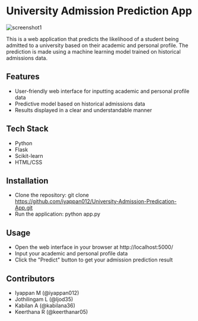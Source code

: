 # University Admission Prediction App

![screenshot1](https://user-images.githubusercontent.com/128005450/231060631-0d9febab-9253-4e13-a7da-bfecee726401.png)




This is a web application that predicts the likelihood of a student being admitted to a university based on their academic and personal profile. The prediction is made using a machine learning model trained on historical admissions data.

## Features
- User-friendly web interface for inputting academic and personal profile data
- Predictive model based on historical admissions data
- Results displayed in a clear and understandable manner

## Tech Stack
- Python
- Flask
- Scikit-learn
- HTML/CSS

## Installation
- Clone the repository: git clone https://github.com/iyappan012/University-Admission-Predication-App.git
- Run the application: python app.py

## Usage
- Open the web interface in your browser at http://localhost:5000/
- Input your academic and personal profile data
- Click the "Predict" button to get your admission prediction result

## Contributors
- Iyappan M (@iyappan012)
- Jothilingam L (@ljod35)
- Kabilan A (@kabilana36)
- Keerthana R (@keerthanar05)
